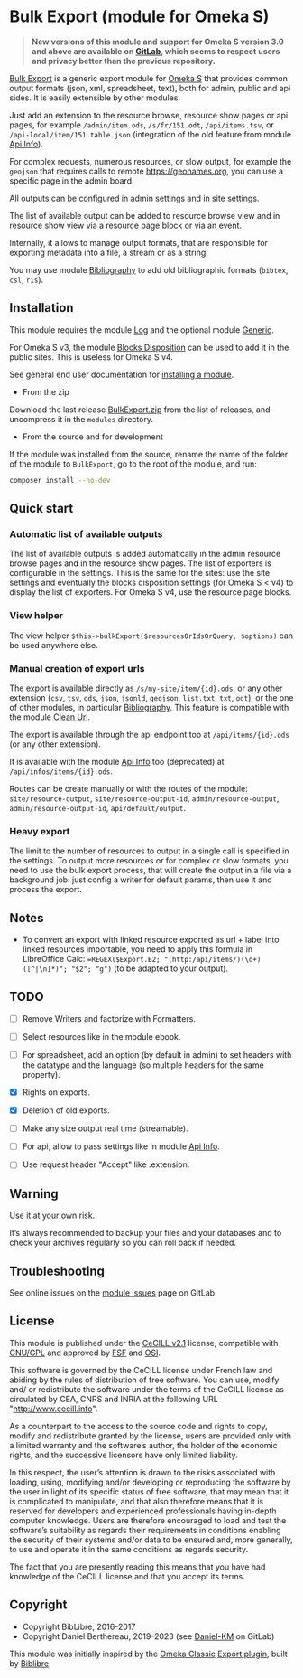 Bulk Export (module for Omeka S)
================================

> __New versions of this module and support for Omeka S version 3.0 and above
> are available on [GitLab], which seems to respect users and privacy better
> than the previous repository.__

[Bulk Export] is a generic export module for [Omeka S] that provides common
output formats (json, xml, spreadsheet, text), both for admin, public and api
sides. It is easily extensible by other modules.

Just add an extension to the resource browse, resource show pages or api pages,
for example `/admin/item.ods`, `/s/fr/151.odt`, `/api/items.tsv`, or `/api-local/item/151.table.json`
(integration of the old feature from module [Api Info]).

For complex requests, numerous resources, or slow output, for example the `geojson`
that requires calls to remote https://geonames.org, you can use a specific page
in the admin board.

All outputs can be configured in admin settings and in site settings.

The list of available output can be added to resource browse view and in
resource show view via a resource page block or via an event.

Internally, it allows to manage output formats, that are responsible for
exporting metadata into a file, a stream or as a string.

You may use module [Bibliography] to add old bibliographic formats (`bibtex`,
`csl`, `ris`).


Installation
------------

This module requires the module [Log] and the optional module [Generic].

For Omeka S v3, the module [Blocks Disposition] can be used to add it in the
public sites. This is useless for Omeka S v4.

See general end user documentation for [installing a module].

* From the zip

Download the last release [BulkExport.zip] from the list of releases, and
uncompress it in the `modules` directory.

* From the source and for development

If the module was installed from the source, rename the name of the folder of
the module to `BulkExport`, go to the root of the module, and run:

```sh
composer install --no-dev
```


Quick start
-----------

### Automatic list of available outputs

The list of available outputs is added automatically in the admin resource
browse pages and in the resource show pages. The list of exporters is
configurable in the settings. This is the same for the sites: use the site
settings and eventually the blocks disposition settings (for Omeka S < v4) to
display the list of  exporters. For Omeka S v4, use the resource page blocks.

### View helper

The view helper `$this->bulkExport($resourcesOrIdsOrQuery, $options)` can be
used anywhere else.

### Manual creation of export urls

The export is available directly as `/s/my-site/item/{id}.ods`, or any other
extension (`csv`, `tsv`, `ods`, `json`, `jsonld`, `geojson`, `list.txt`, `txt`,
`odt`), or the one of other modules, in particular [Bibliography]. This feature
is compatible with the module [Clean Url].

The export is available through the api endpoint too at `/api/items/{id}.ods`
(or any other extension).

It is available with the module [Api Info] too (deprecated) at `/api/infos/items/{id}.ods`.

Routes can be create manually or with the routes of the module: `site/resource-output`,
`site/resource-output-id`, `admin/resource-output`, `admin/resource-output-id`,
`api/default/output`.

### Heavy export

The limit to the number of resources to output in a single call is specified in
the settings. To output more resources or for complex or slow formats, you need
to use the bulk export process, that will create the output in a file via a
background job: just config a writer for default params, then use it and process
the export.


Notes
-----

- To convert an export with linked resource exported as url + label into linked
  resources importable, you need to apply this formula in LibreOffice Calc:
  `=REGEX($Export.B2; "(http:/api/items/)(\d+)([^|\n]*)"; "$2"; "g")`
  (to be adapted to your output).


TODO
----

- [ ] Remove Writers and factorize with Formatters.
- [ ] Select resources like in the module ebook.
- [ ] For spreadsheet, add an option (by default in admin) to set headers with the datatype and the language (so multiple headers for the same property).
- [x] Rights on exports.
- [x] Deletion of old exports.
- [ ] Make any size output real time (streamable).
- [ ] For api, allow to pass settings like in module [Api Info].
- [ ] Use request header "Accept" like .extension.


Warning
-------

Use it at your own risk.

It’s always recommended to backup your files and your databases and to check
your archives regularly so you can roll back if needed.


Troubleshooting
---------------

See online issues on the [module issues] page on GitLab.


License
-------

This module is published under the [CeCILL v2.1] license, compatible with
[GNU/GPL] and approved by [FSF] and [OSI].

This software is governed by the CeCILL license under French law and abiding by
the rules of distribution of free software. You can use, modify and/ or
redistribute the software under the terms of the CeCILL license as circulated by
CEA, CNRS and INRIA at the following URL "http://www.cecill.info".

As a counterpart to the access to the source code and rights to copy, modify and
redistribute granted by the license, users are provided only with a limited
warranty and the software’s author, the holder of the economic rights, and the
successive licensors have only limited liability.

In this respect, the user’s attention is drawn to the risks associated with
loading, using, modifying and/or developing or reproducing the software by the
user in light of its specific status of free software, that may mean that it is
complicated to manipulate, and that also therefore means that it is reserved for
developers and experienced professionals having in-depth computer knowledge.
Users are therefore encouraged to load and test the software’s suitability as
regards their requirements in conditions enabling the security of their systems
and/or data to be ensured and, more generally, to use and operate it in the same
conditions as regards security.

The fact that you are presently reading this means that you have had knowledge
of the CeCILL license and that you accept its terms.


Copyright
---------

* Copyright BibLibre, 2016-2017
* Copyright Daniel Berthereau, 2019-2023 (see [Daniel-KM] on GitLab)

This module was initially inspired by the [Omeka Classic] [Export plugin], built
by [Biblibre].


[Bulk Export]: https://gitlab.com/Daniel-KM/Omeka-S-module-BulkExport
[Omeka S]: https://omeka.org/s
[Bibliography]: https://gitlab.com/Daniel-KM/Omeka-S-module-Bibliography
[Blocks Disposition]: https://gitlab.com/Daniel-KM/Omeka-S-module-BlocksDisposition
[Clean Url]: https://gitlab.com/Daniel-KM/Omeka-S-module-CleanUrl
[Generic]: https://gitlab.com/Daniel-KM/Omeka-S-module-Generic
[Log]: https://gitlab.com/Daniel-KM/Omeka-S-module-Log
[BulkExport.zip]: https://gitlab.com/Daniel-KM/Omeka-S-module-BulkExport/releases
[Installing a module]: https://omeka.org/s/docs/user-manual/modules/#installing-modules
[Api Info]: https://gitlab.com/Daniel-KM/Omeka-S-module/ApiInfo
[module issues]: https://gitlab.com/Daniel-KM/Omeka-S-module-BulkExport/issues
[CeCILL v2.1]: https://www.cecill.info/licences/Licence_CeCILL_V2.1-en.html
[GNU/GPL]: https://www.gnu.org/licenses/gpl-3.0.html
[FSF]: https://www.fsf.org
[OSI]: http://opensource.org
[MIT]: https://github.com/sandywalker/webui-popover/blob/master/LICENSE.txt
[Omeka Classic]: https://omeka.org/classic
[Export plugin]: https://github.com/BibLibre/Omeka-plugin-Import
[BibLibre]: https://github.com/BibLibre
[GitLab]: https://gitlab.com/Daniel-KM
[Daniel-KM]: https://gitlab.com/Daniel-KM "Daniel Berthereau"
